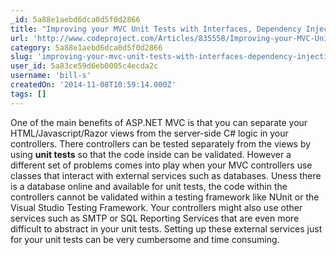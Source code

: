 ```yaml
---
_id: 5a88e1aebd6dca0d5f0d2866
title: "Improving your MVC Unit Tests with Interfaces, Dependency Injection, and Mocking"
url: 'http://www.codeproject.com/Articles/835558/Improving-your-MVC-Unit-Tests-with-Interfaces-Depe'
category: 5a88e1aebd6dca0d5f0d2866
slug: 'improving-your-mvc-unit-tests-with-interfaces-dependency-injection-and-mocking'
user_id: 5a83ce59d6eb0005c4ecda2c
username: 'bill-s'
createdOn: '2014-11-08T10:59:14.000Z'
tags: []
---
```


One of the main benefits of ASP.NET MVC is that you can separate your HTML/Javascript/Razor views from the server-side C# logic in your controllers. There controllers can be tested separately from the views by using <strong>unit tests</strong> so that the code inside can be validated. However a different set of problems comes into play when your MVC controllers use classes that interact with external services such as databases. Uness there is a database online and available for unit tests, the code within the controllers cannot be validated within a testing framework like NUnit or the Visual Studio Testing Framework. Your controllers might also use other services such as SMTP or SQL Reporting Services that are even more difficult to abstract in your unit tests. Setting up these external services just for your unit tests can be very cumbersome and time consuming.
